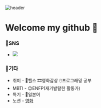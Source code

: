 ![header](https://capsule-render.vercel.app/api?type=waving&color=timeGradient&height=300&section=header&text=Hello%20World!&fontSize=90&animation=fadeIn&fontAlignY=38&desc=Daeho's%20git&descAlignY=51&descAlign=71)

# Welcome my github 👋

### 📱SNS
- <a href="https://www.instagram.com/kho_o4/?hl=ko" target="_blank"><img src="https://img.shields.io/badge/kho_04-E4405F?style=flat-square&logo=Instagram&logoColor=white"/></a>

### 🌈기타
- 취미 - 💪헬스 🎞영화감상 🖱프로그래밍 공부
- MBTI - 😉ENFP(재기발랄한 활동가)
- 특기 - 🎌일본어
- 노션 - <a href="https://whimsical-plot-f17.notion.site/a39bf0903f0f432ba37361f2c4600e4d">영화</a>

